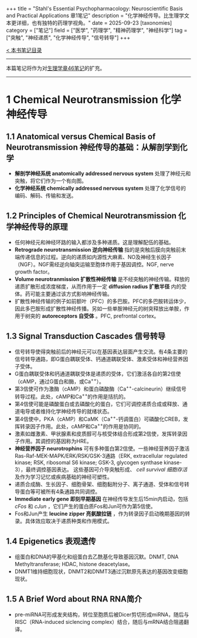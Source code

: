 +++
title = "Stahl's Essential Psychopharmacology: Neuroscientific Basis and Practical Applications 章1笔记"
description = "化学神经传导。比生理学文本更详细，也有独特的药理学视角。"
date = 2025-09-23
[taxonomies]
category = ["笔记"]
field = ["医学", "药理学", "精神药理学", "神经科学"]
tag = ["突触", "神经递质", "化学神经传导", "信号转导"]
+++

[< 本书笔记目录](/blog/20250919-psychopharmacology-note-index)

---
本篇笔记将作为对[生理学章46笔记](/blog/20250823-physiology-note-unit-9/#46-organization-of-the-nervous-system-basic-functions-of-synapses-and-neurotransmitters-shen-jing-xi-tong-de-zu-zhi-tu-hong-de-ji-ben-gong-neng-shen-jing-di-zhi)的扩充。

---
# 1 Chemical Neurotransmission 化学神经传导
## 1.1 Anatomical versus Chemical Basis of Neurotransmission 神经传导的基础：从解剖学到化学
* __解剖学神经系统 anatomically addressed nervous system__ 处理了神经元和突触，将它们作为一个有向图。
* __化学神经系统 chemically addressed nervous system__ 处理了化学信号的编码、解码、传输和发送。

## 1.2 Principles of Chemical Neurotransmission 化学神经传导的原理
* 任何神经元和神经环路的输入都涉及多种递质。这是理解配伍的基础。
* __Retrograde neurotransmission 逆向神经传输__ 指的是突触后膜向突触前末端传递信息的过程。逆向的递质如内源性大麻素、NO及神经生长因子（NGF）。NGF需经逆向轴突运输至胞体作用于基因调控。NGF, nerve growth factor。
* __Volume neurotranmission 扩散性神经传输__ 是不经突触的神经传输。释放的递质扩散形成浓度梯度，从而作用于一定 __diffusion radius 扩散半径__ 内的受体。药可能主要通过该方式影响神经传输。
* 扩散性神经传输的例子如前额叶（PFC）的多巴胺。PFC的多巴胺转运体少，因此多巴胺形成扩散性神经传播。另如一些单胺神经元的树突释放出单胺，作用于树突的 __autoreceptors 自受体__ 。PFC, prefrontal cortex。

## 1.3 Signal Transduction Cascades 信号转导
* 信号转导使得突触前后的神经元可以在基因表达层面产生交流。有4条主要的信号转导通路，即G蛋白耦联受体、钙通道耦联受体、激素受体和神经营养因子受体。
* G蛋白耦联受体和钙通道耦联受体是递质的受体，它们激活各自的第2信使（cAMP，通过G蛋白和酶，或Ca<sup>++</sup>）。
* 第3信使可作为激酶（cAMP）和蛋白磷酸酶（Ca<sup>++</sup>-calcineurin）继续信号转导过程。此处，cAMP和Ca<sup>++</sup>的作用是拮抗的。
* 第4信使可能是磷酸蛋白或去磷酸化的蛋白，它们可调控递质合成或释放、通道电导或者维持化学神经传导的就绪状态。
* 第4信使中，PKA（cAMP）和CaMK（Ca<sup>++</sup>-钙调蛋白）可磷酸化CREB，发挥转录因子作用。此处，cAMP和Ca<sup>++</sup>的作用是协同的。
* 激素如雌激素、甲状腺素和皮质醇可与核受体结合形成第2信使，发挥转录因子作用。其调控的基因称为HRE。
* __神经营养因子 neurotrophins__ 可有多种蛋白第2信使。一些神经营养因子激活Ras-Raf-MEK-MAPK/ERK/RSK/GSK-3通路（ERK, extracellular regulated kinase; RSK, ribosomal S6 kinase; GSK-3, glycogen synthase kinase-3），最终调控基因表达。
这些基因可介导突触形成、 _cell survival 细胞存活_ 及作为学习记忆或疾病基础的神经可塑性。
* 递质合成酶、生长因子、细胞骨架、细胞黏附分子、离子通道、受体和信号转导蛋白等可被所有4条通路共同调控。
* __Immediate early gene 即刻早期基因__ 在神经传导发生后15min内启动，包括 _cFos_ 和 _cJun_ ，它们产生的蛋白质Fos和Jun可作为第5信使。
* Fos和Jun产生 __leucine zipper 亮氨酸拉链__ ，作为转录因子启动晚期基因的转录。具体效应取决于递质种类和作用模式。

## 1.4 Epigenetics 表观遗传
* 组蛋白和DNA的甲基化和组蛋白去乙酰基化导致基因沉默。DNMT, DNA Methyltransferase; HDAC, histone deacetylase。
* DNMT1维持细胞现状，DNMT2和DNMT3通过沉默原先表达的基因改变细胞现状。

## 1.5 A Brief Word about RNA RNA简介
* pre-miRNA可形成发夹结构，转位至胞质后被Dicer剪切形成miRNA，随后与RISC（RNA-induced siclencing complex）结合，随后与mRNA结合阻遏翻译。
